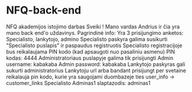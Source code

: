 # NFQ-back-end
 NFQ akademijos istojimo darbas
Sveiki !
Mano vardas Andrius ir čia yra mano back end'o uždavinys.
Pagrindinė info:
Yra 3 prisijungimo anketos: Specialisto, lankytojo, admino
Specialisto paskyra galima susikurti "Specialisto puslapis" ir paspaudus registruotis
Specialisto registracijoje bus reikalaujama PIN kodo (kad apsaugoti nuo pasaliniu asmenu) PIN kodas: 4444
Administratoriaus puslapyje galima tik prisijungti
Admin username: kabakaba
Admin password: kabakaba
Lankytojo paskyras gali sukurti administratorius
Lankytoju url arba bandant prisijungt per svetaine reikalauja pin kodo, kurie yra saugojami duombazeje ties user_info -> customer_links
Specialisto Adminas1 slaptazodis: adminas1
